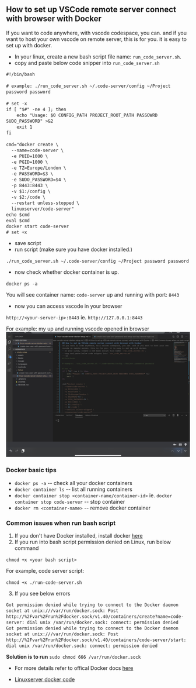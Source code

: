 ## How to set up VSCode remote server connect with browser with Docker
If you want to code anywhere, with vscode codespace, you can. and if you want to host your own vscode on remote server, this is for you. it is easy to set up with docker.
- In your linux, create a new bash script file name: `run_code_server.sh`. 
- copy and paste below code snipper into `run_code_server.sh`

```
#!/bin/bash

# example: ./run_code_server.sh ~/.code-server/config ~/Project password password

# set -x
if [ "$#" -ne 4 ]; then
	echo "Usage: $0 CONFIG_PATH PROJECT_ROOT_PATH PASSOWRD SUDO_PASSWORD" >&2
	exit 1
fi

cmd="docker create \
  --name=code-server \
  -e PUID=1000 \
  -e PGID=1000 \
  -e TZ=Europe/London \
  -e PASSWORD=$3 \
  -e SUDO_PASSWORD=$4 \
  -p 8443:8443 \
  -v $1:/config \
  -v $2:/code \
  --restart unless-stopped \
  linuxserver/code-server"
echo $cmd
eval $cmd
docker start code-server
# set +x
```
- save script
- run script (make sure you have docker installed.)

`./run_code_server.sh ~/.code-server/config ~/Project password password`

- now check whether docker container is up. 

`docker ps -a`

You will see container name: `code-server` up and running with port: `8443`
- now you can access vscode in your browser

`http://<your-server-ip>:8443` ie. `http://127.0.0.1:8443`

For example: my up and running vscode opened in browser
![vscode server in browser](../assets/setup/vscode-server-docker-setup.png)

### Docker basic tips
- `docker ps -a` -- check all your docker containers
- `docker container ls` -- list all running containers
- `docker container stop <container-name/container-id>` ie. `docker container stop code-server` -- stop container
- `docker rm <container-name>` -- remove docker container


### Common issues when run bash script
1. If you don't have Docker installed, install docker [here](https://runnable.com/docker/install-docker-on-linux)
2. If you run into bash script permission denied on Linux, run below command

`chmod +x <your bash script>` 

For example, code server script:

`chmod +x ./run-code-server.sh`

3. If you see below errors
```
Got permission denied while trying to connect to the Docker daemon socket at unix:///var/run/docker.sock: Post http://%2Fvar%2Frun%2Fdocker.sock/v1.40/containers/create?name=code-server: dial unix /var/run/docker.sock: connect: permission denied
Got permission denied while trying to connect to the Docker daemon socket at unix:///var/run/docker.sock: Post http://%2Fvar%2Frun%2Fdocker.sock/v1.40/containers/code-server/start: dial unix /var/run/docker.sock: connect: permission denied
```

**Solution is to run**
`sudo chmod 666 /var/run/docker.sock`

- For more details refer to offical Docker docs [here](https://docs.docker.com/install/linux/linux-postinstall/#manage-docker-as-a-non-root-user)

- [Linuxserver docker code](https://github.com/linuxserver/docker-code-server)
